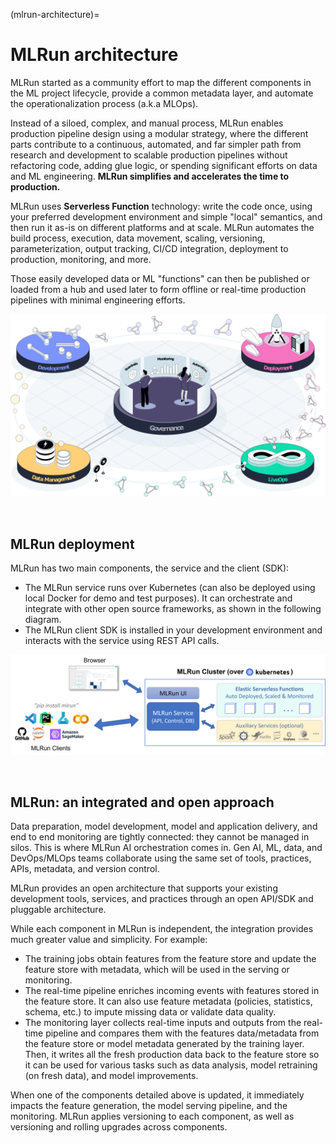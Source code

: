 (mlrun-architecture)=
<a id="architecture"></a>
# MLRun architecture

MLRun started as a community effort to map the different components in the ML project lifecycle, provide a common metadata layer, and automate the operationalization process (a.k.a MLOps).
 
Instead of a siloed, complex, and manual process, MLRun enables production pipeline design using a modular strategy, 
where the different parts contribute to a continuous, automated, and far simpler path from research and development to scalable 
production pipelines without refactoring code, adding glue logic, or spending significant efforts on data and ML engineering. **MLRun simplifies and accelerates the time to production.**

MLRun uses **Serverless Function** technology: write the code once, using your preferred development environment and 
simple "local" semantics, and then run it as-is on different platforms and at scale. MLRun automates the build process, execution, 
data movement, scaling, versioning, parameterization, output tracking, CI/CD integration, deployment to production, monitoring, and more. 

Those easily developed data or ML "functions" can then be published or loaded from a hub and used later to form offline or real-time 
production pipelines with minimal engineering efforts.

<p align="center"><img src="_static/images/genai-flow.png" alt="mlrun-flow" width="800"/></p><br>


## MLRun deployment

MLRun has two main components, the service and the client (SDK):

- The MLRun service runs over Kubernetes (can also be deployed using local Docker for demo and test purposes). It can orchestrate and integrate with other open source frameworks, as shown in the following diagram. 
- The MLRun client SDK is installed in your development environment and interacts with the service using REST API calls. 

<p align="center"><img src="_static/images/mlrun-cluster.png" alt="mlrun-flow" width="700"/></p><br>


## MLRun: an integrated and open approach

Data preparation, model development, model and application delivery, and end to end monitoring are tightly connected: 
they cannot be managed in silos. This is where MLRun AI orchestration comes in. Gen AI, ML, data, and DevOps/MLOps teams 
collaborate using the same set of tools, practices, APIs, metadata, and version control.

MLRun provides an open architecture that supports your existing development tools, services, and practices through an open API/SDK and pluggable architecture. 

While each component in MLRun is independent, the integration provides much greater value and simplicity. For example:
- The training jobs obtain features from the feature store and update the feature store with metadata, which will be used in the serving or monitoring.
- The real-time pipeline enriches incoming events with features stored in the feature store. It can also use feature metadata (policies, statistics, schema, etc.) to impute missing data or validate data quality.
- The monitoring layer collects real-time inputs and outputs from the real-time pipeline and compares them with the features data/metadata from the feature store or model metadata generated by the training layer. Then, it writes all the fresh production data back to the feature store so it can be used for various tasks such as data analysis, model retraining (on fresh data), and model improvements.

When one of the components detailed above is updated, it immediately impacts the feature generation, the model serving pipeline, and the monitoring. MLRun applies versioning to each component, as well as versioning and rolling upgrades across components.

